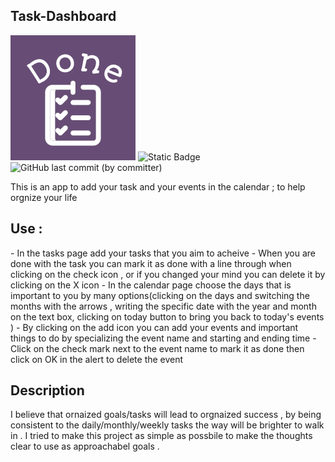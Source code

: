 <h2 text-align="center";> Task-Dashboard</h2>
<img src="imgs/logo.png">
<img alt="Static Badge" src="https://img.shields.io/badge/Make--everything--done-white">
<img alt="GitHub last commit (by committer)" src="https://img.shields.io/github/last-commit/Ghaliah1/Task-Dashboard?logoColor=white&labelColor=lightgray&color=purple">

This is an app to add your task and your events in the calendar ; to help orgnize your life 

<h2 text-align="center";> Use :</h2>
- In the tasks page add your tasks that you aim to acheive 
- When you are done with the task you can mark it as done with a line through when clicking on the check icon , or if you changed your mind you can delete it by clicking on the X icon
- In the calendar page choose the days that is important to you by many options(clicking on the days and switching the months with the arrows , writing the specific date with the year and month on the text box, clicking on today button to bring you back to today's events )
- By clicking on the add icon you can add your events and important things to do by specializing the event name and starting and ending time
- Click on the check mark next to the event name to mark it as done then click on OK in the alert to delete the event 

 <h2 text-align="center";> Description</h2>
I believe that ornaized goals/tasks will lead to orgnaized success , by being consistent to the daily/monthly/weekly tasks the way will be brighter to walk in . I tried to make this project as simple as possbile to make the thoughts clear to use as approachabel goals .
